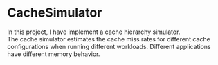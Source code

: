 # CacheSimulator
In this project, I have implement a cache hierarchy simulator. </br>
The cache simulator estimates the cache miss rates for different cache configurations when running different workloads. Different applications have different memory behavior.
</br>


